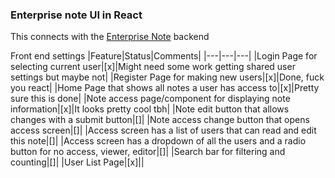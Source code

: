 ### Enterprise note UI in React

This connects with the [Enterprise Note](https://github.com/TeamIO-NZ/EnterpriseNote) backend


Front end settings
|Feature|Status|Comments|
|---|---|---|
|Login Page for selecting current user|[x]|Might need some work getting shared user settings but maybe not|
|Register Page for making new users|[x]|Done, fuck you react|
|Home Page that shows all notes a user has access to|[x]|Pretty sure this is done|
|Note access page/component for displaying note information|[x]|It looks pretty cool tbh|
|Note edit button that allows changes with a submit button|[]|
|Note access change button that opens access screen|[]|
|Access screen has a list of users that can read and edit this note|[]|
|Access screen has a dropdown of all the users and a radio button for no access, viewer, editor|[]|
|Search bar for filtering and counting|[]|
|User List Page|[x]||